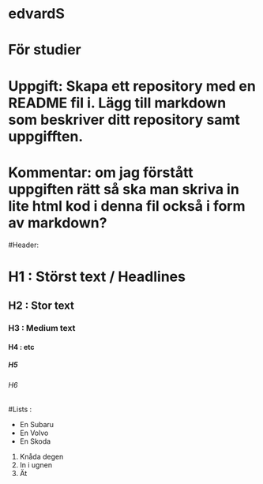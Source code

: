 # edvardS
# För studier
# Uppgift: Skapa ett repository med en README fil i. Lägg till markdown som beskriver ditt repository samt uppgifften. 
# Kommentar: om jag förstått uppgiften rätt så ska man skriva in lite html kod i denna fil också i form av markdown?

#Header: 
# H1 : Störst text / Headlines
## H2 : Stor text 
### H3 : Medium text
#### H4 : etc
##### H5
###### H6
#Lists :
* En Subaru
* En Volvo
* En Skoda
1. Knåda degen
2. In i ugnen
3. Ät
